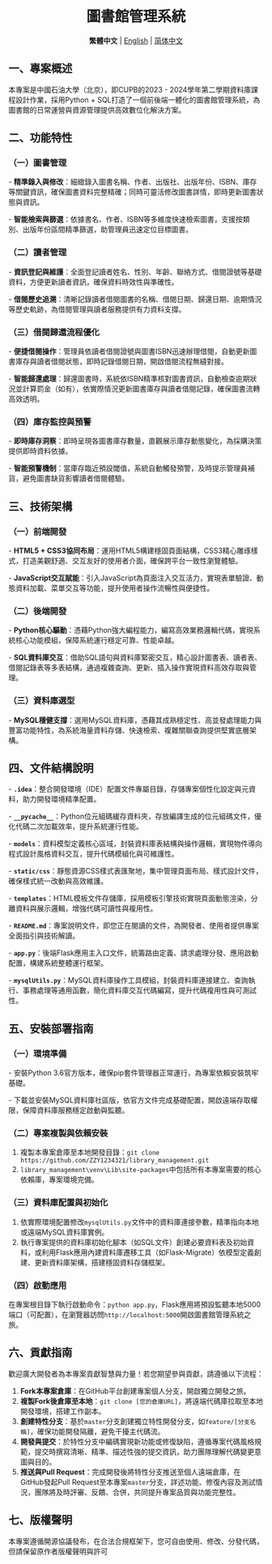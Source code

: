 <div align="center">

# 圖書館管理系統

**繁體中文**  | [English](readme/README.ENG.md)  | [简体中文](/README.md)

</div>

 

## 一、專案概述

本專案是中國石油大學（北京），即CUPB的2023 - 2024學年第二學期資料庫課程設計作業，採用Python + SQL打造了一個前後端一體化的圖書館管理系統，為圖書館的日常運營與資源管理提供高效數位化解決方案。

 

## 二、功能特性

### （一）圖書管理

\- **精準錄入與修改**：細緻錄入圖書名稱、作者、出版社、出版年份、ISBN、庫存等關鍵資訊，確保圖書資料完整精確；同時可靈活修改圖書詳情，即時更新圖書狀態與資訊。

\- **智能檢索與篩選**：依據書名、作者、ISBN等多維度快速檢索圖書，支援按類別、出版年份區間精準篩選，助管理員迅速定位目標圖書。

 

### （二）讀者管理

\- **資訊登記與維護**：全面登記讀者姓名、性別、年齡、聯絡方式、借閱證號等基礎資料，方便更新讀者資訊，確保資料時效性與準確性。

\- **借閱歷史追溯**：清晰記錄讀者借閱圖書的名稱、借閱日期、歸還日期、逾期情況等歷史軌跡，為借閱管理與讀者服務提供有力資料支撐。

 

### （三）借閱歸還流程優化

\- **便捷借閱操作**：管理員依讀者借閱證號與圖書ISBN迅速辦理借閱，自動更新圖書庫存與讀者借閱狀態，即時記錄借閱日期，開啟借閱流程無縫對接。

\- **智能歸還處理**：歸還圖書時，系統依ISBN精準核對圖書資訊，自動檢查逾期狀況並計算罰金（如有），依實際情況更新圖書庫存與讀者借閱記錄，確保圖書流轉高效透明。

 

### （四）庫存監控與預警

\- **即時庫存洞察**：即時呈現各圖書庫存數量，直觀展示庫存動態變化，為採購決策提供即時資料依據。

\- **智能預警機制**：當庫存臨近預設閾值，系統自動觸發預警，及時提示管理員補貨，避免圖書缺貨影響讀者借閱體驗。

 

## 三、技術架構

### （一）前端開發

\- **HTML5 + CSS3協同布局**：運用HTML5構建穩固頁面結構，CSS3精心雕琢樣式，打造美觀舒適、交互友好的使用者介面，確保跨平台一致性瀏覽體驗。

\- **JavaScript交互賦能**：引入JavaScript為頁面注入交互活力，實現表單驗證、動態資料加載、菜單交互等功能，提升使用者操作流暢性與便捷性。

 

### （二）後端開發

\- **Python核心驅動**：憑藉Python強大編程能力，編寫高效業務邏輯代碼，實現系統核心功能模組，保障系統運行穩定可靠、性能卓越。

\- **SQL資料庫交互**：借助SQL語句與資料庫緊密交互，精心設計圖書表、讀者表、借閱記錄表等多表結構，通過複雜查詢、更新、插入操作實現資料高效存取與管理。

 

### （三）資料庫選型

\- **MySQL穩健支撐**：選用MySQL資料庫，憑藉其成熟穩定性、高並發處理能力與豐富功能特性，為系統海量資料存儲、快速檢索、複雜關聯查詢提供堅實底層架構。

 

## 四、文件結構說明

\- **`.idea`**：整合開發環境（IDE）配置文件專屬目錄，存儲專案個性化設定與元資料，助力開發環境精準配置。

\- **`__pycache__`**：Python位元組碼緩存資料夾，存放編譯生成的位元組碼文件，優化代碼二次加載效率，提升系統運行性能。

\- **`models`**：資料模型定義核心區域，封裝資料庫表結構與操作邏輯，實現物件導向程式設計風格資料交互，提升代碼模組化與可維護性。

\- **`static/css`**：靜態資源CSS樣式表匯聚地，集中管理頁面布局、樣式設計文件，確保樣式統一改動與高效維護。

\- **`templates`**：HTML模板文件存儲庫，採用模板引擎技術實現頁面動態渲染，分離資料與展示邏輯，增強代碼可讀性與複用性。

\- **`README.md`**：專案說明文件，即您正在閱讀的文件，為開發者、使用者提供專案全面指引與技術解讀。

\- **`app.py`**：後端Flask應用主入口文件，統籌路由定義、請求處理分發、應用啟動配置，構建系統整體運行框架。

\- **`mysqlUtils.py`**：MySQL資料庫操作工具模組，封裝資料庫連接建立、查詢執行、事務處理等通用函數，簡化資料庫交互代碼編寫，提升代碼複用性與可測試性。

 

## 五、安裝部署指南

### （一）環境準備

\- 安裝Python 3.6官方版本，確保pip套件管理器正常運行，為專案依賴安裝筑牢基礎。

\- 下載並安裝MySQL資料庫社區版，依官方文件完成基礎配置，開啟遠端存取權限，保障資料庫服務穩定啟動與監聽。

 

### （二）專案複製與依賴安裝

1. 複製本專案倉庫至本地開發目錄：`git clone https://github.com/ZZY1234321/library_management.git`
2. `library_management\venv\Lib\site-packages`中包括所有本專案需要的核心依賴庫，專案環境完備。

 

### （三）資料庫配置與初始化

1. 依實際環境配置修改`mysqlUtils.py`文件中的資料庫連接參數，精準指向本地或遠端MySQL資料庫實例。
2. 執行專案提供的資料庫初始化腳本（如SQL文件）創建必要資料表及初始資料，或利用Flask應用內建資料庫遷移工具（如Flask-Migrate）依模型定義創建、更新資料庫架構，搭建穩固資料存儲框架。

 

### （四）啟動應用

在專案根目錄下執行啟動命令：`python app.py`，Flask應用將預設監聽本地5000端口（可配置），在瀏覽器訪問`http://localhost:5000`開啟圖書館管理系統之旅。

 

## 六、貢獻指南

歡迎廣大開發者為本專案貢獻智慧與力量！若您期望參與貢獻，請遵循以下流程：

1. **Fork本專案倉庫**：在GitHub平台創建專案個人分支，開啟獨立開發之旅。
2. **複製Fork後倉庫至本地**：`git clone [您的倉庫URL]`，將遠端代碼庫拉取至本地開發環境，搭建工作副本。
3. **創建特性分支**：基於`master`分支創建獨立特性開發分支，如`feature/[分支名稱]`，確保功能開發隔離，避免干擾主代碼流。
4. **開發與提交**：於特性分支中編碼實現新功能或修復缺陷，遵循專案代碼風格規範，提交時撰寫清晰、精準、描述性強的提交資訊，助力團隊理解代碼變更意圖與目的。
5. **推送與Pull Request**：完成開發後將特性分支推送至個人遠端倉庫，在GitHub發起Pull Request至本專案`master`分支，詳述功能、修復內容及測試情況，團隊將及時評審、反饋、合併，共同提升專案品質與功能完整性。

 

## 七、版權聲明

本專案遵循開源協議發布，在合法合規框架下，您可自由使用、修改、分發代碼，但請保留原作者版權聲明與許可